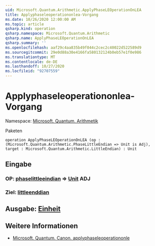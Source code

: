 ```yaml
---
uid: Microsoft.Quantum.Arithmetic.ApplyPhaseLEOperationOnLEA
title: Applyphaseleoperationonlea-Vorgang
ms.date: 10/26/2020 12:00:00 AM
ms.topic: article
qsharp.kind: operation
qsharp.namespace: Microsoft.Quantum.Arithmetic
qsharp.name: ApplyPhaseLEOperationOnLEA
qsharp.summary: ''
ms.openlocfilehash: aaf29c4aa835b49f044c2cec2c40022d522589d9
ms.sourcegitcommit: 29e0d88a30e4166fa580132124b0eb57e1f0e986
ms.translationtype: MT
ms.contentlocale: de-DE
ms.lasthandoff: 10/27/2020
ms.locfileid: "92707559"
---
```

# <a name="applyphaseleoperationonlea-operation"></a>Applyphaseleoperationonlea-Vorgang

Namespace: [Microsoft. Quantum. Arithmetik](xref:Microsoft.Quantum.Arithmetic)

Paketen [](https://nuget.org/packages/)




```qsharp
operation ApplyPhaseLEOperationOnLEA (op : (Microsoft.Quantum.Arithmetic.PhaseLittleEndian => Unit is Adj), target : Microsoft.Quantum.Arithmetic.LittleEndian) : Unit
```


## <a name="input"></a>Eingabe

### <a name="op--phaselittleendian--unit-adj"></a>OP: [phaselittleeindian](xref:Microsoft.Quantum.Arithmetic.PhaseLittleEndian) => [Unit](xref:microsoft.quantum.lang-ref.unit) ADJ




### <a name="target--littleendian"></a>Ziel: [littleenddian](xref:Microsoft.Quantum.Arithmetic.LittleEndian)





## <a name="output--unit"></a>Ausgabe: [Einheit](xref:microsoft.quantum.lang-ref.unit)



## <a name="see-also"></a>Weitere Informationen

- [Microsoft. Quantum. Canon. applyphaseleoperationonle](xref:Microsoft.Quantum.Canon.ApplyPhaseLEOperationOnLE)